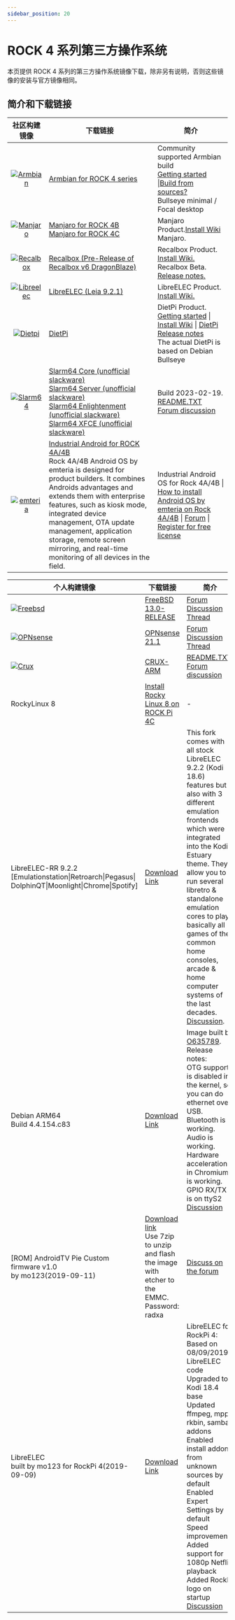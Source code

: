 ```yaml
---
sidebar_position: 20
---
```


# ROCK 4 系列第三方操作系统

本页提供 ROCK 4 系列的第三方操作系统镜像下载，除非另有说明，否则这些镜像的安装与官方镜像相同。

## 简介和下载链接

|                                                  社区构建镜像                                                   | 下载链接                                                                                                                                                                                                                                                                                                                                                                                                                                                                                                                                                                                                                                                                                  | 简介                                                                                                                                                                                                                                                                    |
| :-------------------------------------------------------------------------------------------------------------: | ----------------------------------------------------------------------------------------------------------------------------------------------------------------------------------------------------------------------------------------------------------------------------------------------------------------------------------------------------------------------------------------------------------------------------------------------------------------------------------------------------------------------------------------------------------------------------------------------------------------------------------------------------------------------------------------- | ----------------------------------------------------------------------------------------------------------------------------------------------------------------------------------------------------------------------------------------------------------------------- |
|           [![Armbian](/img/third-party-images-pic/Armbian.webp)](https://www.armbian.com/rock-pi-4/)            | [Armbian for ROCK 4 series](https://www.armbian.com/rock-pi-4/)                                                                                                                                                                                                                                                                                                                                                                                                                                                                                                                                                                                                                           | Community supported Armbian build<br/>[Getting started](https://docs.armbian.com/User-Guide_Getting-Started/) \|[Build from sources?](https://github.com/armbian/build)<br/>Bullseye minimal / Focal desktop                                                            |
|                [![Manjaro](/img/third-party-images-pic/Manjaro-Logo.webp)](https://manjaro.org)                 | [Manjaro for ROCK 4B](https://github.com/manjaro-arm/rockpi4b-images/releases)<br/>[Manjaro for ROCK 4C](https://github.com/manjaro-arm/rockpi4c-images/releases)                                                                                                                                                                                                                                                                                                                                                                                                                                                                                                                         | Manjaro Product.[Install Wiki](https://manjaro.org/)<br/>Manjaro.                                                                                                                                                                                                       |
| [![Recalbox](/img/third-party-images-pic/Recalbox-logo.webp)](https://github.com/mrfixit2001/recalbox-rockchip) | [Recalbox (Pre-Release of Recalbox v6 DragonBlaze)](https://github.com/mrfixit2001/recalbox-rockchip/releases/download/200607/recalbox-rockpi4-mrfixit-200607.img.xz)                                                                                                                                                                                                                                                                                                                                                                                                                                                                                                                     | Recalbox Product.<br/>[Install Wiki.](https://www.recalbox.com/diyrecalbox/)<br/>Recalbox Beta. [Release notes.](https://github.com/mrfixit2001/recalbox-rockchip/releases)                                                                                             |
|    [![Libreelec](/img/third-party-images-pic/Libreelec-logo.webp)](https://libreelec.tv/downloads/rockchip/)    | [LibreELEC (Leia 9.2.1)](http://releases.libreelec.tv/LibreELEC-RK3399.arm-9.2.1-rock-pi-4.img.gz)                                                                                                                                                                                                                                                                                                                                                                                                                                                                                                                                                                                        | LibreELEC Product. [Install Wiki.](https://libreelec.wiki/)                                                                                                                                                                                                             |
|                  [![Dietpi](/img/third-party-images-pic/dietpi-logo.webp)](https://dietpi.com)                  | [DietPi](https://dietpi.com/downloads/images/DietPi_ROCKPi4-ARMv8-Bullseye.7z)                                                                                                                                                                                                                                                                                                                                                                                                                                                                                                                                                                                                            | DietPi Product. [Getting started](https://dietpi.com/docs/) \| [Install Wiki](https://dietpi.com/docs/install/) \| [DietPi Release notes](https://dietpi.com/docs/releases/)<br/>The actual DietPi is based on Debian Bullseye                                          |
|               [![Slarm64](/img/third-party-images-pic/Slarm64-logo.webp)](http://dl.slarm64.org)                | [Slarm64 Core (unofficial slackware)](https://dl.slarm64.org/slackware/images/rock_pi_4/slarm64-current-aarch64-core-rock_pi_4-6.1.12-build-20230219.img.zst)<br/>[Slarm64 Server (unofficial slackware)](https://dl.slarm64.org/slackware/images/rock_pi_4/slarm64-current-aarch64-server-rock_pi_4-6.1.12-build-20230219.img.zst)<br/>[Slarm64 Enlightenment (unofficial slackware)](https://dl.slarm64.org/slackware/images/rock_pi_4/slarm64-current-aarch64-enlightenment-rock_pi_4-5.14.6-build-20210919.img.zst)<br/>[Slarm64 XFCE (unofficial slackware)](https://dl.slarm64.org/slackware/images/rock_pi_4/slarm64-current-aarch64-xfce-rock_pi_4-6.1.12-build-20230219.img.zst) | Build 2023-02-19.<br/>[README.TXT](http://dl.slarm64.org/slackware/images/rock_pi_4/README.TXT)<br/>[Forum discussion](https://forum.radxa.com/t/slarm64-aarch64-unofficial-slackware/419/4)                                                                            |
|                [![emteria](/img/third-party-images-pic/emteria-logo.webp)](https://emteria.com/)                | [Industrial Android for ROCK 4A/4B](https://emteria.com/emteria-os)<br/>Rock 4A/4B Android OS by emteria is designed for product builders. It combines Androids advantages and extends them with enterprise features, such as kiosk mode, integrated device management, OTA update management, application storage, remote screen mirroring, and real-time monitoring of all devices in the field.                                                                                                                                                                                                                                                                                        | Industrial Android OS for Rock 4A/4B \| [How to install Android OS by emteria on Rock 4A/4B](https://emteria.com/kb/install-emteria-os-rockpi-4b) \| [Forum](https://forum.emteria.com/search?Search=rock) \| [Register for free license](https://emteria.com/register) |

| 个人构建镜像                                                                                                                                                          | 下载链接                                                                                                                                                      | 简介                                                                                                                                                                                                                                                                                                                                                                                                                                                                                                                        |
| --------------------------------------------------------------------------------------------------------------------------------------------------------------------- | ------------------------------------------------------------------------------------------------------------------------------------------------------------- | --------------------------------------------------------------------------------------------------------------------------------------------------------------------------------------------------------------------------------------------------------------------------------------------------------------------------------------------------------------------------------------------------------------------------------------------------------------------------------------------------------------------------- |
| [![Freebsd](/img/third-party-images-pic/Freebsd-Logo.webp)](https://www.freebsd.org/platforms/arm.html)                                                               | [FreeBSD 13.0-RELEASE](https://personalbsd.org/?page_id=2)                                                                                                    | [Forum Discussion Thread](https://forum.radxa.com/t/freebsd-13-current-on-rock-pi4/2071/4)                                                                                                                                                                                                                                                                                                                                                                                                                                  |
| [![OPNsense](/img/third-party-images-pic/OPNsense-Logo.webp)](https://opnsense.org/)                                                                                  | [OPNsense 21.1](https://personalbsd.org/?page_id=2)                                                                                                           | [Forum Discussion Thread](https://forum.radxa.com/t/opnsense-for-rock-pi-e-rock-pi-4/4104)                                                                                                                                                                                                                                                                                                                                                                                                                                  |
| [![Crux](/img/third-party-images-pic/Crux-logo.webp)](http://dl.slarm64.org/crux/images/rock_pi_4/crux-arm-3.6-aarch64-core-rock_pi_4-5.15.11-build-20211225.img.zst) | [CRUX-ARM](http://dl.slarm64.org/crux/images/rock_pi_4/crux-arm-3.6-aarch64-core-rock_pi_4-5.15.11-build-20211225.img.zst)                                    | [README.TXT](http://dl.slarm64.org/slackware/images/rock_pi_4/README.TXT).<br/>[Forum discussion](https://forum.radxa.com/t/rock-pi-4-crux-arm-aarch64/6614/)                                                                                                                                                                                                                                                                                                                                                               |
| RockyLinux 8                                                                                                                                                          | [Install Rocky Linux 8 on ROCK Pi 4C](http://www.fieldday.io/installing-rockylinux8-on-rockpi4c/)                                                             | -                                                                                                                                                                                                                                                                                                                                                                                                                                                                                                                           |
| LibreELEC-RR 9.2.2<br/>[Emulationstation\|Retroarch\|Pegasus\|<br/>DolphinQT\|Moonlight\|Chrome\|Spotify]                                                             | [Download Link](https://mega.nz/file/bkIyRIJD#ftqGZHrBZ_XDKa2Qqr7FhM_2DtGGWnIv893X3hPe8Ho)                                                                    | This fork comes with all stock LibreELEC 9.2.2 (Kodi 18.6) features but also with 3 different emulation frontends which were integrated into the Kodi Estuary theme. They allow you to run several libretro & standalone emulation cores to play basically all games of the common home consoles, arcade & home computer systems of the last decades.<br/>[Discussion](https://forum.libreelec.tv/thread/12662-libreelec-rr-9-x-emulationstation-retroarch-pegasus-dolphinqt-moonlight-chrome-s/?postID=139592#post139592). |
| Debian ARM64<br/>Build 4.4.154.c83                                                                                                                                    | [Download Link](https://github.com/SX-GitHub/Debian-ARM64-RockPi4/releases/tag/4.4.154.c83)                                                                   | Image built by [O635789](https://forum.radxa.com/u/o635789/summary).<br/>Release notes:<br/>OTG support is disabled in the kernel, so you can do ethernet over USB.<br/>Bluetooth is working.<br/>Audio is working.<br/>Hardware acceleration in Chromium is working.<br/>GPIO RX/TX is on ttyS2<br/>[Discussion](https://forum.radxa.com/t/new-custom-debian-arm64-build-4-4-154-c83-is-finally-here/881)                                                                                                                  |
| [ROM] AndroidTV Pie Custom firmware v1.0<br/>by mo123(2019-09-11)                                                                                                     | [Download link](https://mega.nz/#!RdV3HICS!ibg27aRCu...ZiBtbB4mmkIeGY)<br/>Use 7zip to unzip and flash the image with etcher to the EMMC.<br/>Password: radxa | [Discuss on the forum](https://forum.radxa.com/t/rom-androidtv-pie-custom-firmware-by-mo123/1873)                                                                                                                                                                                                                                                                                                                                                                                                                           |
| LibreELEC<br/>built by mo123 for RockPi 4(2019-09-09)                                                                                                                 | [Download Link](https://mega.nz/#!MBMmkYLD!Xvl7XtTJPRJwVCwNQj-LCx08Q710zkh4K6e-o4bvI8Q)                                                                       | LibreELEC for RockPi 4: <br/>Based on 08/09/2019 LibreELEC code<br/>Upgraded to Kodi 18.4 base<br/>Updated ffmpeg, mpp, rkbin, samba, addons<br/>Enabled install addons from unknown sources by default<br/>Enabled Expert Settings by default<br/>Speed improvements<br/>Added support for 1080p Netflix playback<br/>Added RockPi logo on startup<br/>[Discussion](https://forum.radxa.com/t/libreelec-rockpi-4/1869)                                                                                                     |
